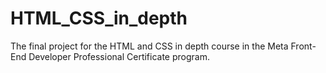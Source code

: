 # HTML_CSS_in_depth
The final project for the HTML and CSS in depth course in the Meta Front-End Developer Professional Certificate program.
